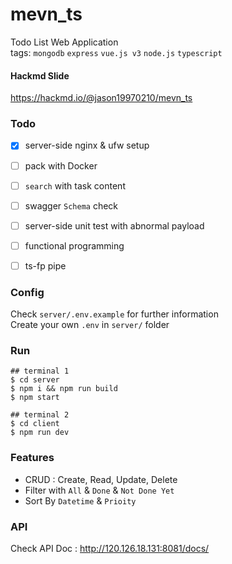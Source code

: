 # mevn_ts
Todo List Web Application  
tags: `mongodb` `express` `vue.js v3` `node.js` `typescript`

#### Hackmd Slide
https://hackmd.io/@jason19970210/mevn_ts

### Todo
- [x] server-side nginx & ufw setup
- [ ] pack with Docker
- [ ] `search` with task content
- [ ] swagger `Schema` check
- [ ] server-side unit test with abnormal payload
- [ ] functional programming
- [ ] ts-fp pipe


### Config
Check `server/.env.example` for further information  
Create your own `.env` in `server/` folder

### Run
```
## terminal 1
$ cd server
$ npm i && npm run build
$ npm start

## terminal 2
$ cd client
$ npm run dev
```

### Features
- CRUD : Create, Read, Update, Delete
- Filter with `All` & `Done` & `Not Done Yet`
- Sort By `Datetime` & `Prioity`

### API
Check API Doc : http://120.126.18.131:8081/docs/
